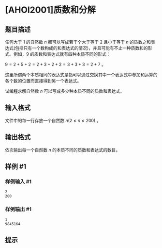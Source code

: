 # [AHOI2001]质数和分解

## 题目描述

任何大于 $1$ 的自然数 $n$ 都可以写成若干个大于等于 $2$ 且小于等于 $n$ 的质数之和表达式(包括只有一个数构成的和表达式的情况)，并且可能有不止一种质数和的形式。例如，$9$ 的质数和表达式就有四种本质不同的形式：

$9 = 2 + 5 + 2 = 2 + 3 + 2 + 2 = 3 + 3 + 3 = 2 + 7$ 。

这里所谓两个本质相同的表达式是指可以通过交换其中一个表达式中参加和运算的各个数的位置而直接得到另一个表达式。

试编程求解自然数 $n$ 可以写成多少种本质不同的质数和表达式。


## 输入格式

文件中的每一行存放一个自然数 $n(2 \leq n \leq 200)$ 。


## 输出格式

依次输出每一个自然数 $n$ 的本质不同的质数和表达式的数目。


## 样例 #1

### 样例输入 #1
```
2
200
```

### 样例输出 #1

```
1
9845164
```

## 提示


